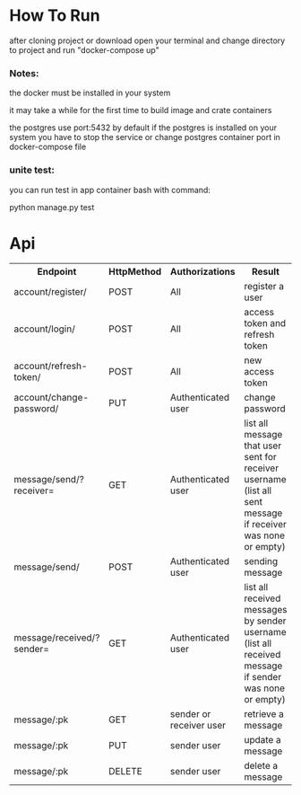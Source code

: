 <h1>How To Run</h1>
<p>after cloning project or download open your terminal and 
change directory to project and run "docker-compose up" </p>
<h3>Notes:</h3>
<p>the docker must be installed in your system</p>
<p>it may take a while for the first time
to build image and crate containers</p>
<p>the postgres use port:5432 by default 
if the postgres is installed on your system you have to stop the service
or change postgres container port in docker-compose file</p>
<h3>unite test:</h3>
<p>you can run test in app container bash with command:</p>
<p>python manage.py test </p>

<h1>Api</h1>
<table>
    <tr>
        <th>Endpoint</th>
        <th>HttpMethod</th>
        <th>Authorizations</th>
        <th>Result</th>
    </tr>
    <tr>
        <td>account/register/</td>
        <td>POST</td>
        <td>All</td>
        <td>register a user</td>
    </tr>
    <tr>
        <tr>
        <td>account/login/</td>
        <td>POST</td>
        <td>All</td>
        <td>access token and refresh token</td>
    </tr>
    <tr>
        <tr>
        <td>account/refresh-token/</td>
        <td>POST</td>
        <td>All</td>
        <td>new access token </td>
    </tr>
    <tr>
        <tr>
        <td>account/change-password/</td>
        <td>PUT</td>
        <td>Authenticated user</td>
        <td>change password</td>
    </tr>
    <tr>
        <tr>
        <td>message/send/?receiver=</td>
        <td>GET</td>
        <td>Authenticated user</td>
        <td>list all message that user sent for receiver username
            (list all sent message if receiver was none or empty)</td>
    </tr>
    <tr>
        <tr>
        <td>message/send/</td>
        <td>POST</td>
        <td>Authenticated user</td>
        <td>sending message </td>
    </tr>
    <tr>
        <tr>
        <td>message/received/?sender=</td>
        <td>GET</td>
        <td>Authenticated user</td>
        <td>list all received messages by sender username
            (list all received message if sender was none or empty)</td>
    </tr>
    <tr>
        <tr>
        <td>message/:pk</td>
        <td>GET</td>
        <td>sender or receiver user</td>
        <td>retrieve a message </td>
    </tr>
    <tr>
        <tr>
        <td>message/:pk</td>
        <td>PUT</td>
        <td>sender user</td>
        <td>update a message </td>
    </tr>
    <tr>
        <tr>
        <td>message/:pk</td>
        <td>DELETE</td>
        <td>sender user</td>
        <td>delete a message </td>
    </tr>



</table>

